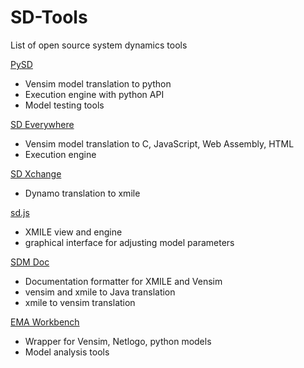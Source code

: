 # SD-Tools
List of open source system dynamics tools


[PySD](https://github.com/JamesPHoughton/pysd)
- Vensim model translation to python
- Execution engine with python API
- Model testing tools

[SD Everywhere](https://github.com/ToddFincannon/SDEverywhere)
- Vensim model translation to C, JavaScript, Web Assembly, HTML
- Execution engine

[SD Xchange](https://github.com/SDXchange/SDXchange.github.io)
- Dynamo translation to xmile

[sd.js](https://github.com/bpowers/sd.js)
- XMILE view and engine
- graphical interface for adjusting model parameters

[SDM Doc](http://tools.systemdynamics.org/sdm-doc/)
- Documentation formatter for XMILE and Vensim
- vensim and xmile to Java translation
- xmile to vensim translation

[EMA Workbench](https://github.com/quaquel/EMAworkbench)
- Wrapper for Vensim, Netlogo, python models
- Model analysis tools

